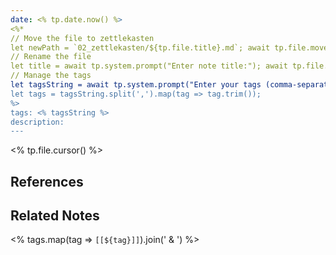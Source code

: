 ```yaml
---
date: <% tp.date.now() %>
<%*
// Move the file to zettlekasten
let newPath = `02_zettlekasten/${tp.file.title}.md`; await tp.file.move(newPath);
// Rename the file
let title = await tp.system.prompt("Enter note title:"); await tp.file.rename(title);
// Manage the tags
let tagsString = await tp.system.prompt("Enter your tags (comma-separated): ");
let tags = tagsString.split(',').map(tag => tag.trim());
%>
tags: <% tagsString %>
description:
---
```


<% tp.file.cursor() %>

## References

## Related Notes
<% tags.map(tag => `[[${tag}]]`).join(' & ') %>